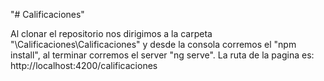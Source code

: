 "# Calificaciones" 

Al clonar el repositorio nos dirigimos a la carpeta "\Calificaciones\Calificaciones" 
y desde la consola corremos el "npm install", al terminar corremos el server "ng serve".
La ruta de la pagina es: http://localhost:4200/calificaciones
